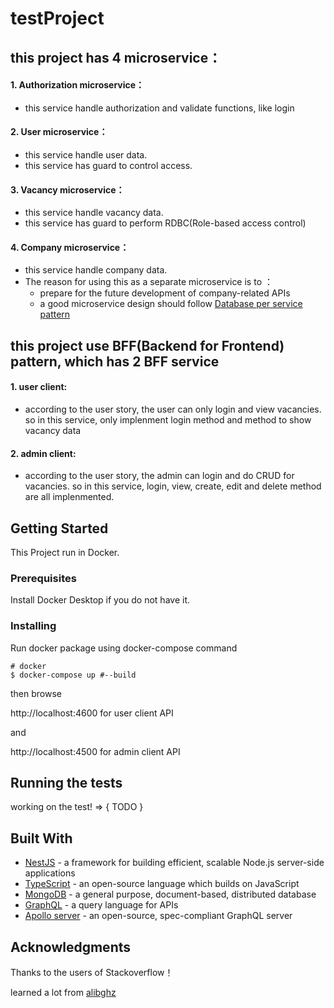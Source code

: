 # testProject
## this project has 4 microservice：

#### 1. Authorization microservice：
   * this service handle authorization and validate functions, like login

#### 2. User microservice：
   * this service handle user data.
   * this service has guard to control access.

#### 3. Vacancy microservice：
   * this service handle vacancy data.
   * this service has guard to perform RDBC(Role-based access control)

#### 4. Company microservice：
   * this service handle company data.
   * The reason for using this as a separate microservice is to ：
      * prepare for the future development of company-related APIs
      * a good microservice design should follow [Database per service pattern](https://microservices.io/patterns/data/database-per-service.html)

## this project use BFF(Backend for Frontend) pattern, which has 2 BFF service

#### 1. user client:
  * according to the user story, the user can only login and view vacancies. so in this service, only implenment login method and method to show vacancy data

#### 2. admin client:
  * according to the user story, the admin can login and do CRUD for vacancies. so in this service, login, view, create, edit and delete method are all implenmented.


## Getting Started
This Project run in Docker.

### Prerequisites

Install Docker Desktop if you do not have it. 

### Installing

Run docker package using docker-compose command

```
# docker
$ docker-compose up #--build 
```

then browse

http://localhost:4600 for user client API

and

http://localhost:4500 for admin client API


## Running the tests

working on the test! => { TODO }


## Built With

* [NestJS](https://docs.nestjs.com/) - a framework for building efficient, scalable Node.js server-side applications
* [TypeScript](https://www.typescriptlang.org/) - an open-source language which builds on JavaScript
* [MongoDB](https://www.mongodb.com/) -  a general purpose, document-based, distributed database
* [GraphQL](https://graphql.org/learn/) -  a query language for APIs
* [Apollo server](https://www.apollographql.com/docs/apollo-server/) -  an open-source, spec-compliant GraphQL server

## Acknowledgments

Thanks to the users of Stackoverflow！

learned a lot from [alibghz](https://github.com/alibghz/nestjs-microservices-docker)

